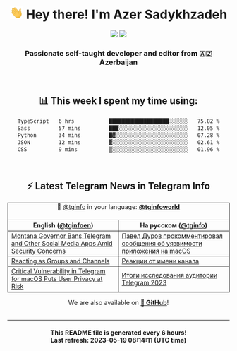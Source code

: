 <div align="center">
	<div>
		<h1>
      <img src="./assets/hi.gif" width="30px"> Hey there! I'm Azer Sadykhzadeh
    </h1>
    <img height="18" src="https://komarev.com/ghpvc/?username=sadykhzadeh&label=Views&color=2081c1&style=flat-square" />
		<a href="https://wakatime.com/Azer"> <img height="18" src="https://wakatime.com/badge/user/f80ae27a-c328-426f-a381-bc84136e2dd6.svg" /> </a>
    <h3>
      Passionate self-taught developer and editor from 🇦🇿 Azerbaijan
    </h3>
  </div>
  <br>

<h2>📊 This week I spent my time using:</h2>

<!--START_SECTION:waka-->

```text
TypeScript   6 hrs           ███████████████████░░░░░░   75.82 %
Sass         57 mins         ███░░░░░░░░░░░░░░░░░░░░░░   12.05 %
Python       34 mins         █▓░░░░░░░░░░░░░░░░░░░░░░░   07.28 %
JSON         12 mins         ▓░░░░░░░░░░░░░░░░░░░░░░░░   02.61 %
CSS          9 mins          ▒░░░░░░░░░░░░░░░░░░░░░░░░   01.96 %
```

<!--END_SECTION:waka-->

<br>

<h2>⚡️ Latest Telegram News in Telegram Info</h2>
  <table border>
		<tr>
			<th width="50%">English (<a href="https://t.me/tginfoen">@tginfoen</a>)</th>
			<th>На русском (<a href="https://t.me/tginfo">@tginfo</a>)</th>
		</tr>
		<caption>🚩 <a href="https://t.me/tginfo">@tginfo</a> in your language: <a href="https://t.me/tginfoworld"><b>@tginfoworld</b></a><caption/>
  <tr><td><a href="https://t.me/tginfoen/1653">Montana Governor Bans Telegram and Other Social Media Apps Amid Security Concerns</a></td>
    <td><a href="https://t.me/tginfo/3661">Павел Дуров прокомментировал сообщения об уязвимости приложения на macOS</a></td></tr><tr><td><a href="https://t.me/tginfoen/1652">Reacting as Groups and Channels</a></td>
    <td><a href="https://t.me/tginfo/3660">Реакции от имени канала</a></td></tr><tr><td><a href="https://t.me/tginfoen/1651">Critical Vulnerability in Telegram for macOS Puts User Privacy at Risk</a></td>
    <td><a href="https://t.me/tginfo/3659">Итоги исследования аудитории Telegram 2023</a></td></tr>
</table>
We are also available on <a href="https://github.com/tginfo"><b>🐙 GitHub</b></a>!
</div>

<br>
<hr>
<h4 align="center">This README file is generated <b>every 6 hours</b>!</br>Last refresh: <b>2023-05-19 08:14:11 (UTC time)</b></h4>
